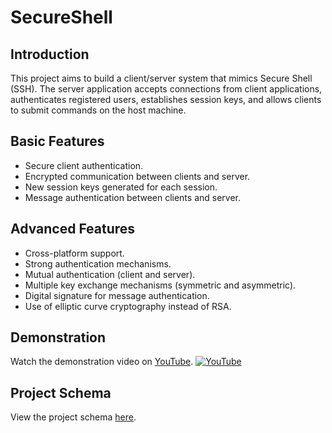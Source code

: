 # SecureShell 

## Introduction

This project aims to build a client/server system that mimics Secure Shell (SSH). The server application accepts connections from client applications, authenticates registered users, establishes session keys, and allows clients to submit commands on the host machine.

## Basic Features

- Secure client authentication.
- Encrypted communication between clients and server.
- New session keys generated for each session.
- Message authentication between clients and server.

## Advanced Features

- Cross-platform support.
- Strong authentication mechanisms.
- Mutual authentication (client and server).
- Multiple key exchange mechanisms (symmetric and asymmetric).
- Digital signature for message authentication.
- Use of elliptic curve cryptography instead of RSA.

## Demonstration

Watch the demonstration video on [YouTube]().
[![YouTube](https://img.youtube.com/vi/E1cNaFfcUis/0.jpg)](https://www.youtube.com/watch?v=E1cNaFfcUis)

## Project Schema

View the project schema [here](https://github.com/jmbmartins/SecureShell/blob/main/projectschema.png).
